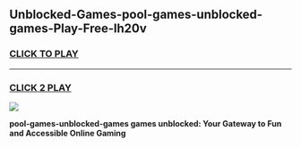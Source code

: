
## Unblocked-Games-pool-games-unblocked-games-Play-Free-lh20v
<h3>
<a href="https://premium76.site?title=pool-games-unblocked-games&ref=19M">CLICK TO PLAY</a></h3>
<hr>

<h3>
<a href="https://premium76.site?title=pool-games-unblocked-games&ref=19M">CLICK 2 PLAY</a>
  
</h3>

<a href="https://premium76.site?title=pool-games-unblocked-games&ref=19M"><img src="https://clearcache.store/games.png"></a>


**pool-games-unblocked-games games unblocked: Your Gateway to Fun and Accessible Online Gaming**
